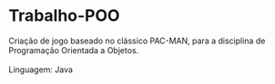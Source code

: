 # Trabalho-POO
Criação de jogo baseado no clássico PAC-MAN, para a disciplina de Programação Orientada a Objetos.
<br><br>
Linguagem: Java
